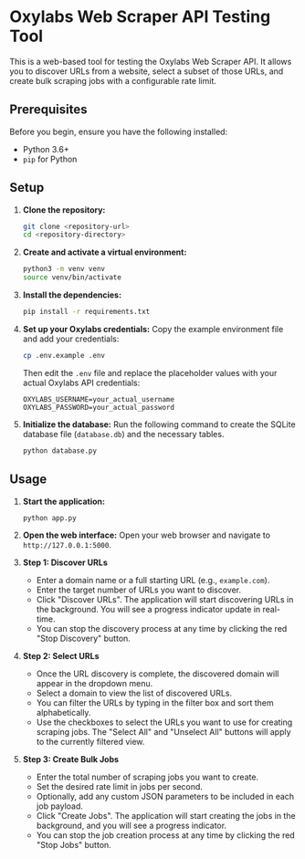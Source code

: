 # Oxylabs Web Scraper API Testing Tool

This is a web-based tool for testing the Oxylabs Web Scraper API. It allows you to discover URLs from a website, select a subset of those URLs, and create bulk scraping jobs with a configurable rate limit.

## Prerequisites

Before you begin, ensure you have the following installed:
- Python 3.6+
- `pip` for Python

## Setup

1.  **Clone the repository:**
    ```bash
    git clone <repository-url>
    cd <repository-directory>
    ```

2.  **Create and activate a virtual environment:**
    ```bash
    python3 -m venv venv
    source venv/bin/activate
    ```

3.  **Install the dependencies:**
    ```bash
    pip install -r requirements.txt
    ```

4.  **Set up your Oxylabs credentials:**
    Copy the example environment file and add your credentials:
    ```bash
    cp .env.example .env
    ```
    Then edit the `.env` file and replace the placeholder values with your actual Oxylabs API credentials:
    ```
    OXYLABS_USERNAME=your_actual_username
    OXYLABS_PASSWORD=your_actual_password
    ```

5.  **Initialize the database:**
    Run the following command to create the SQLite database file (`database.db`) and the necessary tables.
    ```bash
    python database.py
    ```

## Usage

1.  **Start the application:**
    ```bash
    python app.py
    ```

2.  **Open the web interface:**
    Open your web browser and navigate to `http://127.0.0.1:5000`.

3.  **Step 1: Discover URLs**
    -   Enter a domain name or a full starting URL (e.g., `example.com`).
    -   Enter the target number of URLs you want to discover.
    -   Click "Discover URLs". The application will start discovering URLs in the background. You will see a progress indicator update in real-time.
    -   You can stop the discovery process at any time by clicking the red "Stop Discovery" button.

4.  **Step 2: Select URLs**
    -   Once the URL discovery is complete, the discovered domain will appear in the dropdown menu.
    -   Select a domain to view the list of discovered URLs.
    -   You can filter the URLs by typing in the filter box and sort them alphabetically.
    -   Use the checkboxes to select the URLs you want to use for creating scraping jobs. The "Select All" and "Unselect All" buttons will apply to the currently filtered view.

5.  **Step 3: Create Bulk Jobs**
    -   Enter the total number of scraping jobs you want to create.
    -   Set the desired rate limit in jobs per second.
    -   Optionally, add any custom JSON parameters to be included in each job payload.
    -   Click "Create Jobs". The application will start creating the jobs in the background, and you will see a progress indicator.
    -   You can stop the job creation process at any time by clicking the red "Stop Jobs" button.
